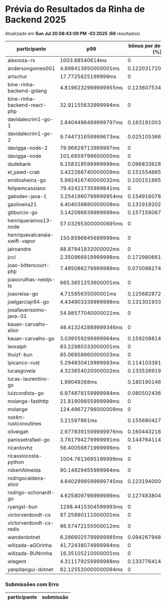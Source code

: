 # Prévia do Resultados da Rinha de Backend 2025
Atualizado em **Sun Jul 20 08:43:09 PM -03 2025** (**66** resultados)


| participante | p99 | bônus por desempenho (%) | multa ($) | lucro | submissão |
| -- | -- | -- | -- | -- | -- |
|	alexroza-rs	|	1003.88540614ms	|	0	|	0	|	186566.47999999998	|	[alexroza-rs](https://github.com/zanfranceschi/rinha-de-backend-2025/tree/main/participantes/alexroza-rs)
|	andersongomes001	|	4.898413950000001ms	|	0.12203172099999998	|	110177.24550000756	|	243029.50988117242	|	[andersongomes001](https://github.com/zanfranceschi/rinha-de-backend-2025/tree/main/participantes/andersongomes001)
|	artschur	|	17.7725825199999ms	|	0	|	107777.45474998266	|	200158.13024996783	|	[artschur](https://github.com/zanfranceschi/rinha-de-backend-2025/tree/main/participantes/artschur)
|	bine-rinha-backend-golang	|	4.8196232999999955ms	|	0.12360753400000009	|	104999.11624998349	|	232080.3068409402	|	[bine-rinha-backend-golang](https://github.com/zanfranceschi/rinha-de-backend-2025/tree/main/participantes/bine-rinha-backend-golang)
|	bine-rinha-backend-react-php	|	32.91155633999994ms	|	0	|	105792.52320002577	|	196471.82880004786	|	[bine-rinha-backend-react-php](https://github.com/zanfranceschi/rinha-de-backend-2025/tree/main/participantes/bine-rinha-backend-react-php)
|	davidalecrim1-go-1	|	2.8404498499999797ms	|	0.16319100300000042	|	0	|	348367.5746933891	|	[davidalecrim1-go-1](https://github.com/zanfranceschi/rinha-de-backend-2025/tree/main/participantes/davidalecrim1-go-1)
|	davidalecrim1-go-2	|	9.744731659999673ms	|	0.02510536680000655	|	105698.7505	|	203879.41064744248	|	[davidalecrim1-go-2](https://github.com/zanfranceschi/rinha-de-backend-2025/tree/main/participantes/davidalecrim1-go-2)
|	davigga-node-2	|	79.96629713999997ms	|	0	|	0	|	280323.33999999997	|	[davigga-node-2](https://github.com/zanfranceschi/rinha-de-backend-2025/tree/main/participantes/davigga-node-2)
|	davigga-node	|	101.6659799600005ms	|	0	|	0	|	303308.83499999996	|	[davigga-node](https://github.com/zanfranceschi/rinha-de-backend-2025/tree/main/participantes/davigga-node)
|	dudebank	|	6.158318599999999ms	|	0.09683362800000002	|	0	|	340855.7200507745	|	[dudebank](https://github.com/zanfranceschi/rinha-de-backend-2025/tree/main/participantes/dudebank)
|	el_yawd-crab	|	3.422266740000009ms	|	0.15155466519999983	|	109875.66100000001	|	251632.42476138193	|	[el_yawd-crab](https://github.com/zanfranceschi/rinha-de-backend-2025/tree/main/participantes/el_yawd-crab)
|	emiliosheinz-go	|	5.992416740000032ms	|	0.10015166519999935	|	0	|	0	|	[emiliosheinz-go](https://github.com/zanfranceschi/rinha-de-backend-2025/tree/main/participantes/emiliosheinz-go)
|	felipemcassiano	|	79.42422735999841ms	|	0	|	0	|	0	|	[felipemcassiano](https://github.com/zanfranceschi/rinha-de-backend-2025/tree/main/participantes/felipemcassiano)
|	gabxdev-java-1	|	3.2541960799999954ms	|	0.1549160784000001	|	0	|	364806.4599576197	|	[gabxdev-java-1](https://github.com/zanfranceschi/rinha-de-backend-2025/tree/main/participantes/gabxdev-java-1)
|	gaoliveira21	|	4.404039880000008ms	|	0.13191920239999985	|	0	|	215615.64408534425	|	[gaoliveira21](https://github.com/zanfranceschi/rinha-de-backend-2025/tree/main/participantes/gaoliveira21)
|	gtiburcio-go	|	3.142096639999999ms	|	0.15715806720000003	|	0	|	366402.35103870754	|	[gtiburcio-go](https://github.com/zanfranceschi/rinha-de-backend-2025/tree/main/participantes/gtiburcio-go)
|	henriqueramos13-node	|	57.032953000000695ms	|	0	|	59025.784999999996	|	109619.315	|	[henriqueramos13-node](https://github.com/zanfranceschi/rinha-de-backend-2025/tree/main/participantes/henriqueramos13-node)
|	henriquevalcanaia-swift-vapor	|	150.8596845699999ms	|	0	|	0	|	0	|	[henriquevalcanaia-swift-vapor](https://github.com/zanfranceschi/rinha-de-backend-2025/tree/main/participantes/henriquevalcanaia-swift-vapor)
|	jairoandre	|	88.87841832000002ms	|	0	|	108496.591	|	201493.669	|	[jairoandre](https://github.com/zanfranceschi/rinha-de-backend-2025/tree/main/participantes/jairoandre)
|	jccl	|	2.350966919999998ms	|	0.17298066160000006	|	0	|	86824.07549085848	|	[jccl](https://github.com/zanfranceschi/rinha-de-backend-2025/tree/main/participantes/jccl)
|	joao-bittencourt-php	|	7.495086279999989ms	|	0.07009827440000022	|	0	|	0	|	[joao-bittencourt-php](https://github.com/zanfranceschi/rinha-de-backend-2025/tree/main/participantes/joao-bittencourt-php)
|	joaocrulhas-nestjs-ts	|	665.3651253600001ms	|	0	|	0	|	0	|	[joaocrulhas-nestjs-ts](https://github.com/zanfranceschi/rinha-de-backend-2025/tree/main/participantes/joaocrulhas-nestjs-ts)
|	joaoreisa-go	|	4.71585635000001ms	|	0.1256828729999998	|	0	|	275735.0066267642	|	[joaoreisa-go](https://github.com/zanfranceschi/rinha-de-backend-2025/tree/main/participantes/joaoreisa-go)
|	joelgarciajr84-go	|	4.434903339999998ms	|	0.13130193320000003	|	0	|	201630.1108451042	|	[joelgarciajr84-go](https://github.com/zanfranceschi/rinha-de-backend-2025/tree/main/participantes/joelgarciajr84-go)
|	josafaverissimo-java-01	|	54.98577040000021ms	|	0	|	16540.16	|	30717.44	|	[josafaverissimo-java-01](https://github.com/zanfranceschi/rinha-de-backend-2025/tree/main/participantes/josafaverissimo-java-01)
|	kauan-carvalho-elixir	|	48.413242889999346ms	|	0	|	0	|	309556.44	|	[kauan-carvalho-elixir](https://github.com/zanfranceschi/rinha-de-backend-2025/tree/main/participantes/kauan-carvalho-elixir)
|	kauan-carvalho-go	|	3.039559299999964ms	|	0.15920881400000073	|	0	|	358294.9894382856	|	[kauan-carvalho-go](https://github.com/zanfranceschi/rinha-de-backend-2025/tree/main/participantes/kauan-carvalho-go)
|	leoralph	|	83.22980333000001ms	|	0	|	0	|	178761.7	|	[leoralph](https://github.com/zanfranceschi/rinha-de-backend-2025/tree/main/participantes/leoralph)
|	lhuizf-bun	|	85.06958960000003ms	|	0	|	98246.20049999999	|	182457.22950000002	|	[lhuizf-bun](https://github.com/zanfranceschi/rinha-de-backend-2025/tree/main/participantes/lhuizf-bun)
|	lpicanco-rust	|	5.294830419999993ms	|	0.11410339160000015	|	109027.67225	|	238024.04041279492	|	[lpicanco-rust](https://github.com/zanfranceschi/rinha-de-backend-2025/tree/main/participantes/lpicanco-rust)
|	lucasgoveia	|	4.323654020000002ms	|	0.13352691959999996	|	0	|	342742.90240068774	|	[lucasgoveia](https://github.com/zanfranceschi/rinha-de-backend-2025/tree/main/participantes/lucasgoveia)
|	lucas-laurentino-go	|	1.99049268ms	|	0.18019014640000003	|	0	|	365475.20065694733	|	[lucas-laurentino-go](https://github.com/zanfranceschi/rinha-de-backend-2025/tree/main/participantes/lucas-laurentino-go)
|	luizcordista-go	|	6.974878159999984ms	|	0.08050243680000031	|	0	|	324173.80516953795	|	[luizcordista-go](https://github.com/zanfranceschi/rinha-de-backend-2025/tree/main/participantes/luizcordista-go)
|	mxlange-fasthttp	|	21.81909855999999ms	|	0	|	83353.63749998776	|	154799.6124999773	|	[mxlange-fasthttp](https://github.com/zanfranceschi/rinha-de-backend-2025/tree/main/participantes/mxlange-fasthttp)
|	mxlange	|	124.49672796000009ms	|	0	|	56702.06499999131	|	105303.83499998387	|	[mxlange](https://github.com/zanfranceschi/rinha-de-backend-2025/tree/main/participantes/mxlange)
|	not4rt-rustcoroutines	|	3.21597861ms	|	0.1556804278	|	0	|	199119.33456751006	|	[not4rt-rustcoroutines](https://github.com/zanfranceschi/rinha-de-backend-2025/tree/main/participantes/not4rt-rustcoroutines)
|	oliveigah	|	2.9778391599999976ms	|	0.16044321680000004	|	0	|	361255.993817017	|	[oliveigah](https://github.com/zanfranceschi/rinha-de-backend-2025/tree/main/participantes/oliveigah)
|	panissetrafael-go	|	3.761794279999991ms	|	0.14476411440000017	|	75981.9879	|	172536.4494962715	|	[panissetrafael-go](https://github.com/zanfranceschi/rinha-de-backend-2025/tree/main/participantes/panissetrafael-go)
|	ricardovhz	|	56.40056871999999ms	|	0	|	96099.23925	|	178470.01575000002	|	[ricardovhz](https://github.com/zanfranceschi/rinha-de-backend-2025/tree/main/participantes/ricardovhz)
|	ricassiocosta-python	|	1004.7613695199999ms	|	0	|	69975.96199999168	|	129955.35799998455	|	[ricassiocosta-python](https://github.com/zanfranceschi/rinha-de-backend-2025/tree/main/participantes/ricassiocosta-python)
|	robertAlmeida	|	90.14829455999984ms	|	0	|	90241.32599999999	|	167591.03399999999	|	[robertAlmeida](https://github.com/zanfranceschi/rinha-de-backend-2025/tree/main/participantes/robertAlmeida)
|	rodrigocaldeira-elixir	|	4.8402999599999745ms	|	0.12319400080000051	|	0	|	347266.139087272	|	[rodrigocaldeira-elixir](https://github.com/zanfranceschi/rinha-de-backend-2025/tree/main/participantes/rodrigocaldeira-elixir)
|	rodrigo-schonardt-go	|	4.625809799999999ms	|	0.12748380400000003	|	0	|	143111.69963912864	|	[rodrigo-schonardt-go](https://github.com/zanfranceschi/rinha-de-backend-2025/tree/main/participantes/rodrigo-schonardt-go)
|	ryangst-bun	|	1298.4415304599993ms	|	0	|	6533.518249999999	|	12133.67675	|	[ryangst-bun](https://github.com/zanfranceschi/rinha-de-backend-2025/tree/main/participantes/ryangst-bun)
|	victorverdoodt-cs	|	87.25890111000001ms	|	0	|	0	|	0	|	[victorverdoodt-cs](https://github.com/zanfranceschi/rinha-de-backend-2025/tree/main/participantes/victorverdoodt-cs)
|	victorverdoodt-cs-redis	|	86.57472155000012ms	|	0	|	109126.9235	|	202664.28650000002	|	[victorverdoodt-cs-redis](https://github.com/zanfranceschi/rinha-de-backend-2025/tree/main/participantes/victorverdoodt-cs-redis)
|	wanderdotnet	|	6.2866025799999985ms	|	0.09426794840000004	|	50371.5765	|	107114.14256951047	|	[wanderdotnet](https://github.com/zanfranceschi/rinha-de-backend-2025/tree/main/participantes/wanderdotnet)
|	willzada-aGOrinha	|	41.72438074999984ms	|	0	|	0	|	48658.485	|	[willzada-aGOrinha](https://github.com/zanfranceschi/rinha-de-backend-2025/tree/main/participantes/willzada-aGOrinha)
|	willzada-BUNrinha	|	16.35105210000001ms	|	0	|	0	|	2884.5049999999997	|	[willzada-BUNrinha](https://github.com/zanfranceschi/rinha-de-backend-2025/tree/main/participantes/willzada-BUNrinha)
|	wlagent	|	4.311179259999988ms	|	0.13377641480000024	|	55322.64674999999	|	123887.38779131966	|	[wlagent](https://github.com/zanfranceschi/rinha-de-backend-2025/tree/main/participantes/wlagent)
|	yanpitangui-dotnet	|	62.125520000000094ms	|	0	|	0	|	286296.325	|	[yanpitangui-dotnet](https://github.com/zanfranceschi/rinha-de-backend-2025/tree/main/participantes/yanpitangui-dotnet)
### Submissões com Erro


| participante | submissão |
| -- | -- |

